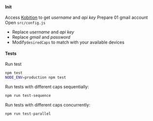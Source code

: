 #### Init
Access [Kobition](https://kobiton.com) to get *username* and *api key*
Prepare 01 gmail account
Open `src/config.js`
 * Replace *username* and *api key*
 * Replace *gmail* and *password*
 * Modify`desiredCaps` to match with your available devices

#### Tests
Run test
```bash
npm test
NODE_ENV=production npm test
```

Run tests with different caps sequentially:

```bash
npm run test-sequence
```

Run tests with different caps concurrently:

```bash
npm run test-parallel
```
